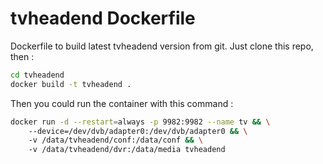 # tvheadend Dockerfile

Dockerfile to build latest tvheadend version from git.
Just clone this repo, then :

```sh
cd tvheadend
docker build -t tvheadend .
```

Then you could run the container with this command :

```sh
docker run -d --restart=always -p 9982:9982 --name tv && \
    --device=/dev/dvb/adapter0:/dev/dvb/adapter0 && \
    -v /data/tvheadend/conf:/data/conf && \
    -v /data/tvheadend/dvr:/data/media tvheadend
```
